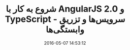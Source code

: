 ---
layout: post
title: "شروع به کار با AngularJS 2.0 و TypeScript - سرویس‌ها و تزریق وابستگی‌ها"
date: 2016-05-07 14:53:12
section: article
tags: angularjs
link: "http://www.dotnettips.info/post/2393/%D8%B4%D8%B1%D9%88%D8%B9-%D8%A8%D9%87-%DA%A9%D8%A7%D8%B1-%D8%A8%D8%A7-angularjs-2-0-%D9%88-typescript-%D9%82%D8%B3%D9%85%D8%AA-%D9%87%D9%81%D8%AA%D9%85-%D8%B3%D8%B1%D9%88%DB%8C%D8%B3%E2%80%8C%D9%87%D8%A7-%D9%88-%D8%AA%D8%B2%D8%B1%DB%8C%D9%82-%D9%88%D8%A7%D8%A8%D8%B3%D8%AA%DA%AF%DB%8C%E2%80%8C%D9%87%D8%A7"
user: "نوید کاشانی"
user_link: "http://navid.kashani.ir/"
---